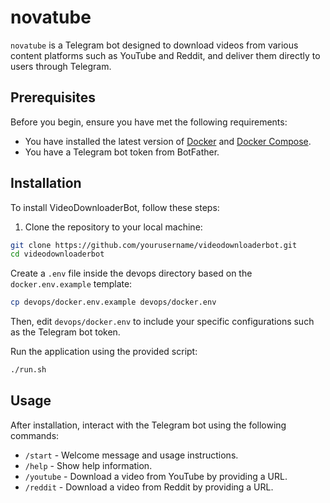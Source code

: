 # novatube

`novatube` is a Telegram bot designed to download videos from various content platforms such as YouTube and Reddit, and deliver them directly to users through Telegram.

## Prerequisites

Before you begin, ensure you have met the following requirements:

- You have installed the latest version of [Docker](https://www.docker.com/get-started) and [Docker Compose](https://docs.docker.com/compose/install/).
- You have a Telegram bot token from BotFather.

## Installation

To install VideoDownloaderBot, follow these steps:

1. Clone the repository to your local machine:
```bash
git clone https://github.com/yourusername/videodownloaderbot.git
cd videodownloaderbot
```

Create a `.env` file inside the devops directory based on the `docker.env.example` template:

```bash
cp devops/docker.env.example devops/docker.env
```

Then, edit `devops/docker.env` to include your specific configurations such as the Telegram bot token.

Run the application using the provided script:

```bash
./run.sh
```

## Usage

After installation, interact with the Telegram bot using the following commands:

- `/start` - Welcome message and usage instructions.
- `/help` - Show help information.
- `/youtube` - Download a video from YouTube by providing a URL.
- `/reddit` - Download a video from Reddit by providing a URL.

